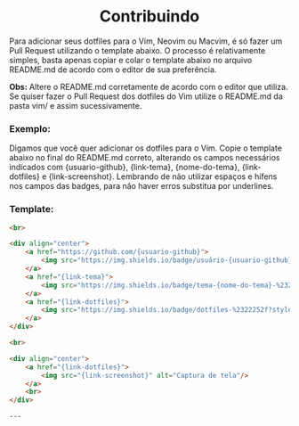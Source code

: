 <h1 align="center">Contribuindo</h1>

Para adicionar seus dotfiles para o Vim, Neovim ou Macvim, é só fazer um Pull Request utilizando o template abaixo. O processo é relativamente simples, basta apenas copiar e colar o template abaixo no arquivo README.md de acordo com o editor de sua preferência.


**Obs:** Altere o README.md corretamente de acordo com o editor que utiliza. Se quiser fazer o Pull Request dos dotfiles do Vim utilize o README.md da pasta vim/ e assim sucessivamente.

<h3>Exemplo:</h3>

Digamos que você quer adicionar os dotfiles para o Vim. Copie o template abaixo no final do README.md correto, alterando os campos necessários indicados com {usuario-github}, {link-tema}, {nome-do-tema}, {link-dotfiles} e {link-screenshot}. Lembrando de não utilizar espaços e hífens nos campos das badges, para não haver erros substitua por underlines.

<h3>Template:</h3>

```html
<br>

<div align="center">
    <a href="https://github.com/{usuario-github}">
        <img src="https://img.shields.io/badge/usuário-{usuario-github}-%2322252f?style=for-the-badge" alt="Perfil"/>
    </a>
    <a href="{link-tema}">
        <img src="https://img.shields.io/badge/tema-{nome-do-tema}-%2322252f?style=for-the-badge" alt="Tema"/>
    </a>
    <a href="{link-dotfiles}">
        <img src="https://img.shields.io/badge/dotfiles-%2322252f?style=for-the-badge" alt="Dotfiles"/>
    </a>
</div>

<br>

<div align="center">
    <a href="{link-dotfiles}">
        <img src="{link-screenshot}" alt="Captura de tela"/>
    </a>
    <br>
</div>

---

```
